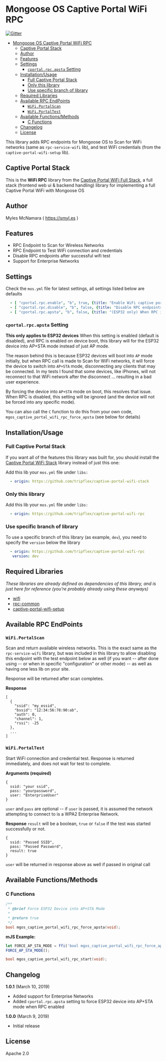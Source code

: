 # Mongoose OS Captive Portal WiFi RPC

[![Gitter](https://badges.gitter.im/cesanta/mongoose-os.svg)](https://gitter.im/cesanta/mongoose-os?utm_source=badge&utm_medium=badge&utm_campaign=pr-badge)

- [Mongoose OS Captive Portal WiFi RPC](#mongoose-os-captive-portal-wifi-rpc)
  - [Captive Portal Stack](#captive-portal-stack)
  - [Author](#author)
  - [Features](#features)
  - [Settings](#settings)
    - [`cportal.rpc.apsta` Setting](#cportalrpcapsta-setting)
  - [Installation/Usage](#installationusage)
    - [Full Captive Portal Stack](#full-captive-portal-stack)
    - [Only this library](#only-this-library)
    - [Use specific branch of library](#use-specific-branch-of-library)
  - [Required Libraries](#required-libraries)
  - [Available RPC EndPoints](#available-rpc-endpoints)
    - [`WiFi.PortalScan`](#wifiportalscan)
    - [`WiFi.PortalTest`](#wifiportaltest)
  - [Available Functions/Methods](#available-functionsmethods)
    - [C Functions](#c-functions)
  - [Changelog](#changelog)
  - [License](#license)

This library adds RPC endpoints for Mongoose OS to Scan for WiFi networks (same as `rpc-service-wifi` lib), and test WiFi credentials (from the `captive-portal-wifi-setup` lib).

## Captive Portal Stack

This is the **WiFi RPC** library from the [Captive Portal WiFi Full Stack](https://github.com/tripflex/captive-portal-wifi-stack), a full stack (frontend web ui & backend handling) library for implementing a full Captive Portal WiFi with Mongoose OS

## Author
Myles McNamara ( https://smyl.es )

## Features
- RPC Endpoint to Scan for Wireless Networks
- RPC Endpoint to Test WiFi connection and credentials
- Disable RPC endpoints after successful wifi test
- Support for Enterprise Networks

## Settings
Check the `mos.yml` file for latest settings, all settings listed below are defaults

```yaml
  - [ "cportal.rpc.enable", "b", true, {title: "Enable WiFi captive portal RPC endpoints on device boot"}]
  - [ "cportal.rpc.disable", "b", false, {title: "Disable RPC endpoints after successful WiFi test"}]
  - [ "cportal.rpc.apsta", "b", false, {title: "(ESP32 only) When RPC is enabled, make sure device is in AP+STA mode to prevent client disconnect when Scan called to switch"}]
```

### `cportal.rpc.apsta` Setting
**This only applies to ESP32 devices**
When this setting is enabled (default is disabled), and RPC is enabled on device boot, this library will for the ESP32 device into AP+STA mode instead of just AP mode.

The reason behind this is because ESP32 devices will boot into `AP` mode initially, but when RPC call is made to Scan for WiFi networks, it will force the device to switch into `AP+STA` mode, disconnecting any clients that may be connected.  In my tests I found that some devices, like iPhones, will not reconnect to that WiFi network after the disconnect ... resulting in a bad user experience.

By forcing the device into `AP+STA` mode on boot, this resolves that issue.  When RPC is disabled, this setting will be ignored (and the device will not be forced into any specific mode).

You can also call the `C` function to do this from your own code, `mgos_captive_portal_wifi_rpc_force_apsta` (see below for details)

## Installation/Usage

### Full Captive Portal Stack
If you want all of the features this library was built for, you should install the [Captive Portal WiFi Stack](https://github.com/tripflex/captive-portal-wifi-stack) library instead of just this one:

Add this lib your `mos.yml` file under `libs:`

```yaml
  - origin: https://github.com/tripflex/captive-portal-wifi-stack
```

### Only this library
Add this lib your `mos.yml` file under `libs:`

```yaml
  - origin: https://github.com/tripflex/captive-portal-wifi-rpc
```

### Use specific branch of library
To use a specific branch of this library (as example, `dev`), you need to specify the `version` below the library

```yaml
  - origin: https://github.com/tripflex/captive-portal-wifi-rpc
   version: dev
```

## Required Libraries
*These libraries are already defined as dependencies of this library, and is just here for reference (you're probably already using these anyways)*
- [wifi](https://github.com/mongoose-os-libs/wifi)
- [rpc-common](https://github.com/mongoose-os-libs/rpc-common)
- [captive-portal-wifi-setup](https://github.com/tripflex/captive-portal-wifi-setup)
  
## Available RPC EndPoints

### `WiFi.PortalScan`
Scan and return available wireless networks.  This is the exact same as the `rpc-service-wifi` library, but was included in this library to allow disabling this endpoint with the test endpoint below as well (if you want -- after done using -- or when in specific "configuration" or other mode) -- as well as having one less lib on your site.

Response will be returned after scan completes.

**Response**
```
[
  {
    "ssid": "my_essid",
    "bssid": "12:34:56:78:90:ab",
    "auth": 0,
    "channel": 1,
    "rssi": -25
  },
  ...
]
```

### `WiFi.PortalTest`
Start WiFi connection and credential test.  Response is returned immediately, and does not wait for test to complete.

**Arguments (required)**
```
{
  ssid: "your ssid",
  pass: "yourpassword",
  user: "EnterpriseUser"
}
```

`user` and `pass` are optional -- if `user` is passed, it is assumed the network attempting to connect to is a WPA2 Enterprise Network.

**Response**
`result` will be a boolean, `true` or `false` if the test was started successfully or not.
```
{
  ssid: "Passed SSID",
  pass: "Passed Password",
  result: true
}
```
`user` will be returned in response above as well if passed in original call

## Available Functions/Methods

### C Functions
```C
/**
 * @brief Force ESP32 Device into AP+STA Mode
 * 
 * @return true 
 */
bool mgos_captive_portal_wifi_rpc_force_apsta(void);
```

**mJS Example:**
```javascript
let FORCE_AP_STA_MODE = ffi('bool mgos_captive_portal_wifi_rpc_force_apsta()');
FORCE_AP_STA_MODE();
```

```C
bool mgos_captive_portal_wifi_rpc_start(void);
```

## Changelog

**1.0.1** (March 10, 2019)
- Added support for Enterprise Networks
- Added `cportal.rpc.apsta` setting to force ESP32 device into AP+STA mode when RPC enabled

**1.0.0** (March 9, 2019)
- Initial release

## License
Apache 2.0